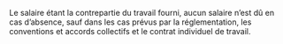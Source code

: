 Le salaire étant la contrepartie du travail fourni, aucun salaire n’est dû en cas d’absence, sauf dans les cas prévus par la réglementation, les conventions et accords collectifs et le contrat individuel de travail.